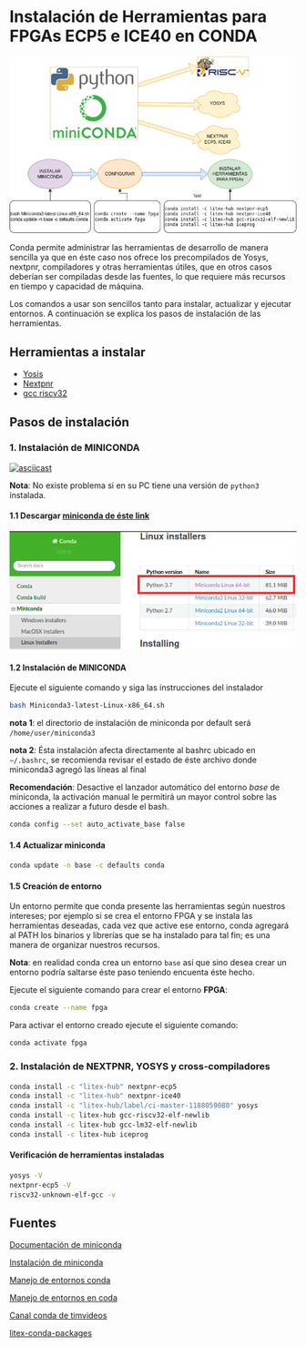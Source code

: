 # Instalación de Herramientas para FPGAs ECP5 e ICE40 en CONDA

![Diagrama general de instalación](./img/conda-fpga-tools.png)

Conda permite administrar las herramientas de desarrollo de manera sencilla
ya que en éste caso nos ofrece los precompilados de Yosys, nextpnr, compiladores
y otras herramientas útiles, que en otros casos deberían ser compiladas desde
las fuentes, lo que requiere más recursos en tiempo y capacidad de máquina.

Los comandos a usar son sencillos tanto para instalar, actualizar y ejecutar entornos.
A continuación se explica los pasos de instalación de las herramientas.

## Herramientas a instalar

* [Yosis](https://github.com/YosysHQ/yosys)
* [Nextpnr](https://github.com/YosysHQ/nextpnr)
* [gcc riscv32](https://github.com/riscv/riscv-gnu-toolchain)

## Pasos de instalación

### 1. Instalación de MINICONDA

[![asciicast](https://asciinema.org/a/506681.svg)](https://asciinema.org/a/506681)

**Nota**: No existe problema si en su PC tiene una versión de `python3` instalada.

#### 1.1 Descargar [miniconda de éste link](https://docs.conda.io/en/latest/miniconda.html#linux-installers)

![descarga de miniconda](./img/descargar-miniconda.png)

#### 1.2 Instalación de MINICONDA

Ejecute el siguiente comando y siga las instrucciones del instalador
```bash
bash Miniconda3-latest-Linux-x86_64.sh
```

**nota 1**: el directorio de instalación de miniconda por default será `/home/user/miniconda3`

**nota 2**: Ésta instalación afecta directamente al bashrc ubicado en `~/.bashrc`,
se recomienda revisar el estado de éste archivo donde miniconda3 agregó las líneas al final

**Recomendación**: Desactive el lanzador automático del entorno *base* de miniconda, la activación
manual le permitirá un mayor control sobre las acciones a realizar a futuro desde el bash.

```bash
conda config --set auto_activate_base false
```

#### 1.4 Actualizar miniconda

```bash
conda update -n base -c defaults conda
```

#### 1.5 Creación de entorno

Un entorno permite que conda presente las herramientas según nuestros
intereses; por ejemplo si se crea el entorno FPGA y se instala las herramientas
deseadas, cada vez que active ese entorno, conda agregará al PATH los binarios y
librerías que se ha instalado para tal fin; es una manera de organizar nuestros recursos.

**Nota**: en realidad conda crea un entorno `base` así que sino desea crear un entorno
podría saltarse éste paso teniendo encuenta éste hecho.

Ejecute el siguiente comando para crear el entorno **FPGA**:

```bash
conda create --name fpga
```

Para activar el entorno creado ejecute el siguiente comando:

```bash
conda activate fpga
```

### 2. Instalación de NEXTPNR, YOSYS y cross-compiladores

```bash
conda install -c "litex-hub" nextpnr-ecp5
conda install -c "litex-hub" nextpnr-ice40
conda install -c "litex-hub/label/ci-master-1188059080" yosys
conda install -c litex-hub gcc-riscv32-elf-newlib
conda install -c litex-hub gcc-lm32-elf-newlib
conda install -c litex-hub iceprog
```

#### Verificación de herramientas instaladas

```bash
yosys -V
nextpnr-ecp5 -V
riscv32-unknown-elf-gcc -v
```

## Fuentes

[Documentación de miniconda](https://docs.conda.io/en/latest/miniconda.html)

[Instalación de miniconda](https://conda.io/projects/conda/en/latest/user-guide/install/linux.html)

[Manejo de entornos conda](https://docs.conda.io/projects/conda/en/latest/user-guide/getting-started.html#managing-environments)

[Manejo de entornos en coda](https://uoa-eresearch.github.io/eresearch-cookbook/recipe/2014/11/20/conda/)

[Canal conda de timvideos](https://anaconda.org/timvideos/repo/installers)

[litex-conda-packages](https://github.com/litex-hub/litex-conda-packages)
